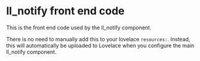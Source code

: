 # ll_notify front end code

This is the front end code used by the ll_notify component.

There is no need to manually add this to your lovelace `resources:`.
Instead, this will automatically be uploaded to Lovelace when you configure
the main ll_notify component.
